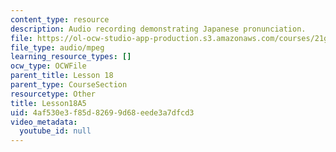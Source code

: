```yaml
---
content_type: resource
description: Audio recording demonstrating Japanese pronunciation.
file: https://ol-ocw-studio-app-production.s3.amazonaws.com/courses/21g-504-japanese-iv-spring-2009/4af530e3f85d82699d68eede3a7dfcd3_Lesson18A5.mp3
file_type: audio/mpeg
learning_resource_types: []
ocw_type: OCWFile
parent_title: Lesson 18
parent_type: CourseSection
resourcetype: Other
title: Lesson18A5
uid: 4af530e3-f85d-8269-9d68-eede3a7dfcd3
video_metadata:
  youtube_id: null
---
```

